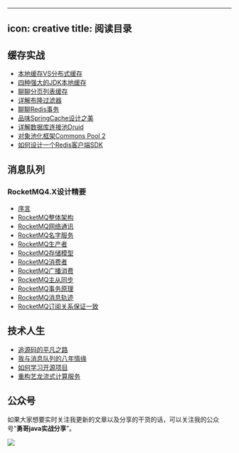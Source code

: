 ---
icon: creative
title: 阅读目录
----------------------------

## 缓存实战
- [本地缓存VS分布式缓存](./cache/00localandclustercache.md)
- [四种强大的JDK本地缓存](./cache/01fourJDKlocalcache.md)
- [聊聊分页列表缓存](./cache/02pagelistcache.md)
- [详解布隆过滤器](./cache/05boolfilter.md)
- [聊聊Redis事务](./cache/07Redistransaction.md)
- [品味SpringCache设计之美](./cache/09SpringCache.md)
- [详解数据库连接池Druid](./cache/10DruidDataSource.md)
- [对象池化框架Commons Pool 2](./cache/11CommonsPool2.md)
- [如何设计一个Redis客户端SDK](./cache/12howtodesigncachesdk.md)

## 消息队列

### RocketMQ4.X设计精要
- [序言](./mq/rocketmq4/00RocketMQ4_introduce.md)
- [RocketMQ整体架构](./mq/rocketmq4/01RocketMQ4_artch.md)
- [RocketMQ网络通讯](./mq/rocketmq4/01RocketMQ4_network.md)
- [RocketMQ名字服务](./mq/rocketmq4/02RocketMQ4_nameserver.md)
- [RocketMQ生产者](./mq/rocketmq4/03RocketMQ4_producer.md)
- [RocketMQ存储模型](./mq/rocketmq4/04RocketMQ4_store.md)
- [RocketMQ消费者](./mq/rocketmq4/06RocketMQ4_consumer.md)
- [RocketMQ广播消费](./mq/rocketmq4/07RocketMQ4_broadcast_consumer.md)
- [RocketMQ主从同步](./mq/rocketmq4/08RocketMQ4_masterslave.md)
- [RocketMQ事务原理](./mq/rocketmq4/10RocketMQ4_transaction.md)
- [RocketMQ消息轨迹](./mq/rocketmq4/11RocketMQ4_messagetrack.md)
- [RocketMQ订阅关系保证一致](./mq/rocketmq4/13RocketMQ4_subscribe_consistent.md)

## 技术人生

- [追源码的平凡之路](./codelife/runningforcode.md)
- [我与消息队列的八年情缘](./codelife/messagequeuecareer.md)
- [如何学习开源项目](./codelife/howtolearnopenproject.md)
- [重构艺龙流式计算服务](./codelife/guotuxuexistorm.md)

## 公众号

如果大家想要实时关注我更新的文章以及分享的干货的话，可以关注我的公众号“**勇哥java实战分享**”。

![](https://javayong.cn/pics/shipinhao/gongzhonghaonew.png)

